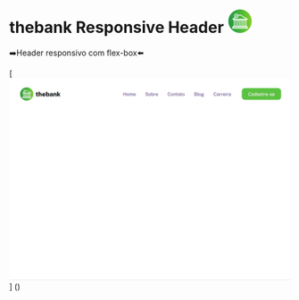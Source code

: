 # thebank Responsive Header <img src="imgs/logo.png">

➡️Header responsivo com flex-box⬅️

[<img src="./imgs/header-responsivo.gif">] ()


